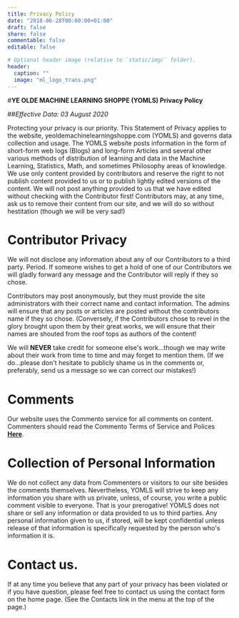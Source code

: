 ```yaml
---
title: Privacy Policy
date: "2018-06-28T00:00:00+01:00"
draft: false
share: false
commentable: false
editable: false

# Optional header image (relative to `static/img/` folder).
header:
  caption: ""
  image: "ml_logo_trans.png"
---
```



#**YE OLDE MACHINE LEARNING SHOPPE (YOMLS) Privacy Policy**

##*Effective Data: 03 August 2020*

Protecting your privacy is our priority. This Statement of Privacy applies to the website, yeoldemachinelearningshoppe.com (YOMLS) and governs data collection and usage. The YOMLS website posts information in the form of short-form web logs (Blogs) and long-form Articles and several other various methods of distribution of learning and data in the Machine Learning, Statistics, Math, and sometimes Philosophy areas of knowledge. We use only content provided by contributors and reserve the right to not publish content provided to us or to publish lightly edited versions of the content. We will not post anything provided to us that we have edited without checking with the Contributor first!  Contributors may, at any time, ask us to remove their content from our site, and we will do so without hestitation (though we will be very sad!)



# Contributor Privacy

We will not disclose any information about any of our Contributors to a third party. Period. If someone wishes to get a hold of one of our Contributors we will gladly forward any message and the Contributor will reply if they so chose.

Contributors may post anonymously, but they must provide the site administrators with their correct name and contact information. The admins will ensure that any posts or articles are posted without the contributors name if they so chose. (Conversely, if the Contributors chose to revel in the glory brought upon them by their great works, we will ensure that their names are shouted from the roof tops as authors of the content! 

We will **NEVER** take credit for someone else's work...though we may write about their work from time to time and may forget to mention them. (If we do...please don't hesitate to publicly shame us in the comments or, preferably, send us a message so we can correct our mistakes!) 


# Comments

Our website uses the Commento service for all comments on content. Commenters should read the Commento Terms of Service and Polices [**Here**](https://commento.io/legal). 


# Collection of Personal Information

We do not collect any data from Commenters or visitors to our site besides the comments themselves. Nevertheless, YOMLS will strive to keep any information you share with us private, unless, of course, you write a public comment visible to everyone.  That is your prerogative!  YOMLS does not share or sell any information or data provided to us to third parties. Any personal information given to us, if stored, will be kept confidential unless release of that information is specifically requested by the person who's information it is.

# Contact us.

If at any time you believe that any part of your privacy has been violated or if you have question, please feel free to contact us using the contact form on the home page. (See the Contacts link in the menu at the top of the page.)







